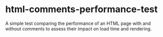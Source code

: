 # html-comments-performance-test
A simple test comparing the performance of an HTML page with and without comments to assess their impact on load time and rendering.

